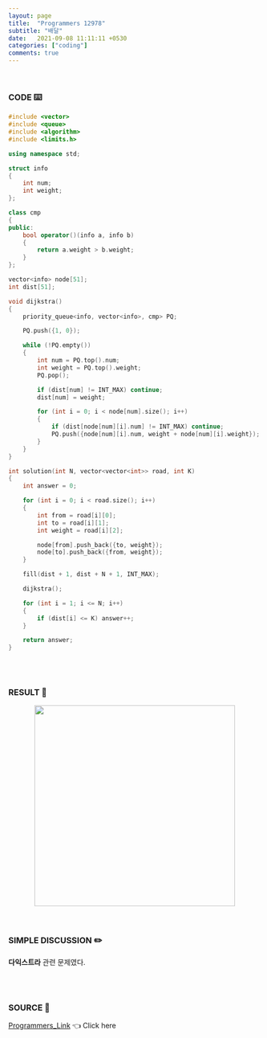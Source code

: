 ```yaml
---
layout: page
title:  "Programmers 12978"
subtitle: "배달"
date:   2021-09-08 11:11:11 +0530
categories: ["coding"]
comments: true
---
```


<br>

### CODE ⌨️

```c++
#include <vector>
#include <queue>
#include <algorithm>
#include <limits.h>

using namespace std;

struct info
{
	int num;
	int weight;
};

class cmp
{
public:
	bool operator()(info a, info b)
	{
		return a.weight > b.weight;
	}
};

vector<info> node[51];
int dist[51];

void dijkstra()
{
	priority_queue<info, vector<info>, cmp> PQ;

	PQ.push({1, 0});

	while (!PQ.empty())
	{
		int num = PQ.top().num;
		int weight = PQ.top().weight;
		PQ.pop();

		if (dist[num] != INT_MAX) continue;
		dist[num] = weight;

		for (int i = 0; i < node[num].size(); i++)
		{
			if (dist[node[num][i].num] != INT_MAX) continue;
			PQ.push({node[num][i].num, weight + node[num][i].weight});
		}
	}
}

int solution(int N, vector<vector<int>> road, int K)
{
	int answer = 0;

	for (int i = 0; i < road.size(); i++)
	{
		int from = road[i][0];
		int to = road[i][1];
		int weight = road[i][2];

		node[from].push_back({to, weight});
		node[to].push_back({from, weight});
	}

	fill(dist + 1, dist + N + 1, INT_MAX);

	dijkstra();

	for (int i = 1; i <= N; i++)
	{
		if (dist[i] <= K) answer++;
	}

	return answer;
}
```  

<br>
<br>

### RESULT 💛

<img src="{{ '/assets/programmers/p12978r.jpg' }}" style="width: 400px; height: auto; margin-left: auto; margin-right: auto; display: block;">  

<br>
<br>

### SIMPLE DISCUSSION ✏️

**다익스트라** 관련 문제였다.  

<br>
<br>

### SOURCE 💎

[Programmers_Link][link] 👈 Click here  

<br>

<script src="https://utteranc.es/client.js"
        repo="DCherish/DCherish.github.io"
        issue-term="pathname"
        theme="boxy-light"
        crossorigin="anonymous"
        async>
</script>

[link]: https://programmers.co.kr/learn/courses/30/lessons/12978